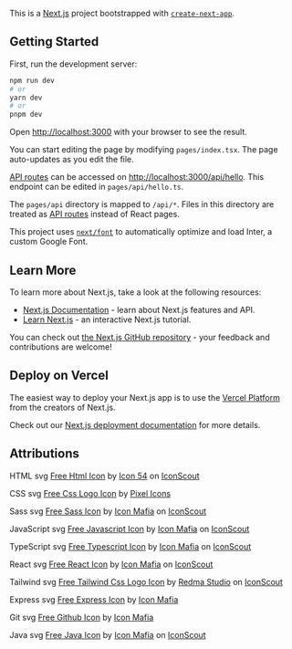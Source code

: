 This is a [Next.js](https://nextjs.org/) project bootstrapped with [`create-next-app`](https://github.com/vercel/next.js/tree/canary/packages/create-next-app).

## Getting Started

First, run the development server:

```bash
npm run dev
# or
yarn dev
# or
pnpm dev
```

Open [http://localhost:3000](http://localhost:3000) with your browser to see the result.

You can start editing the page by modifying `pages/index.tsx`. The page auto-updates as you edit the file.

[API routes](https://nextjs.org/docs/api-routes/introduction) can be accessed on [http://localhost:3000/api/hello](http://localhost:3000/api/hello). This endpoint can be edited in `pages/api/hello.ts`.

The `pages/api` directory is mapped to `/api/*`. Files in this directory are treated as [API routes](https://nextjs.org/docs/api-routes/introduction) instead of React pages.

This project uses [`next/font`](https://nextjs.org/docs/basic-features/font-optimization) to automatically optimize and load Inter, a custom Google Font.

## Learn More

To learn more about Next.js, take a look at the following resources:

- [Next.js Documentation](https://nextjs.org/docs) - learn about Next.js features and API.
- [Learn Next.js](https://nextjs.org/learn) - an interactive Next.js tutorial.

You can check out [the Next.js GitHub repository](https://github.com/vercel/next.js/) - your feedback and contributions are welcome!

## Deploy on Vercel

The easiest way to deploy your Next.js app is to use the [Vercel Platform](https://vercel.com/new?utm_medium=default-template&filter=next.js&utm_source=create-next-app&utm_campaign=create-next-app-readme) from the creators of Next.js.

Check out our [Next.js deployment documentation](https://nextjs.org/docs/deployment) for more details.

## Attributions

HTML svg
<a href="https://iconscout.com/icons/html" target="_blank">Free Html Icon</a> by <a href="https://iconscout.com/contributors/icon-54">Icon 54</a> on <a href="https://iconscout.com">IconScout</a>

CSS svg
<a href="https://iconscout.com/icons/css" target="_blank">Free Css Logo Icon</a> by <a href="https://iconscout.com/contributors/pixel-icons" target="_blank">Pixel Icons</a>

Sass svg
<a href="https://iconscout.com/icons/sass" target="_blank">Free Sass Icon</a> by <a href="https://iconscout.com/contributors/icon-mafia">Icon Mafia</a> on <a href="https://iconscout.com">IconScout</a>

JavaScript svg
<a href="https://iconscout.com/icons/javascript" target="_blank">Free Javascript Icon</a> by <a href="https://iconscout.com/contributors/icon-mafia">Icon Mafia</a> on <a href="https://iconscout.com">IconScout</a>

TypeScript svg
<a href="https://iconscout.com/icons/typescript" target="_blank">Free Typescript Icon</a> by <a href="https://iconscout.com/contributors/icon-mafia">Icon Mafia</a> on <a href="https://iconscout.com">IconScout</a>

React svg
<a href="https://iconscout.com/icons/react" target="_blank">Free React Icon</a> by <a href="https://iconscout.com/contributors/icon-mafia">Icon Mafia</a> on <a href="https://iconscout.com">IconScout</a>

Tailwind svg
<a href="https://iconscout.com/icons/tailwind-css" target="_blank">Free Tailwind Css Logo Icon</a> by <a href="https://iconscout.com/contributors/Redmatric%20Studio">Redma Studio</a> on <a href="https://iconscout.com">IconScout</a>

Express svg
<a href="https://iconscout.com/icons/express" target="_blank">Free Express Icon</a> by <a href="https://iconscout.com/contributors/icon-mafia" target="_blank">Icon Mafia</a>

Git svg
<a href="https://iconscout.com/icons/github" target="_blank">Free Github Icon</a> by <a href="https://iconscout.com/contributors/icon-mafia" target="_blank">Icon Mafia</a>

Java svg
<a href="https://iconscout.com/icons/java" target="_blank">Free Java Icon</a> by <a href="https://iconscout.com/contributors/icon-mafia">Icon Mafia</a> on <a href="https://iconscout.com">IconScout</a>

